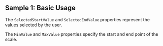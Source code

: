 ## Sample 1: Basic Usage

The `SelectedStartValue` and `SelectedEndValue` properties represent the values selected by the user.

The `MinValue` and `MaxValue` properties specify the start and end point of the scale.
